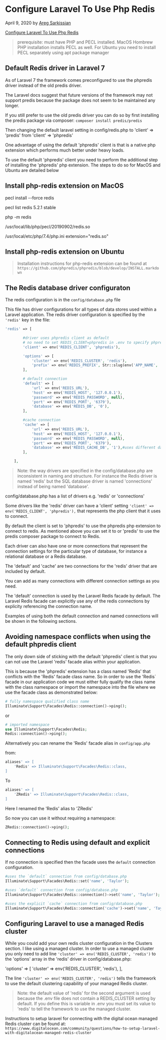 # Configure Laravel To Use Php Redis

April 9, 2020 by [Areg Sarkissian](https://aregsar.com/about)

[Configure Laravel To Use Php Redis](https://aregsar.com/blog/2020/configure-laravel-to-use-php-redis)

> prerequisite: must have PHP and PECL installed. MacOS Hombrew PHP installation installs PECL as well. For Ubuntu you need to install PECL separately using apt package manager


## Default Redis driver in Laravel 7

As of Laravel 7 the framework comes preconfigured to use the phpredis driver instead of the old predis driver.

The Laravel docs suggest that future versions of the framework may not support predis because the package does not seem to be maintained any longer.

If you still prefer to use the old predis driver you can do so by first installing the predis package via composer:
`composer install predis/predis`

Then changing the default laravel setting in config/redis.php
to 'client' => 'predis' from 'client' => 'phpredis'

One advantage of using the default 'phpredis' client is that is a native php extension which performs much better under heavy loads.

To use the default 'phpredis' client you need to perform the additional step of installing the 'phpredis' php extension. The steps to do so for MacOS and Ubuntu are detailed below

## Install php-redis extension on MacOS

pecl install --force redis

pecl list
redis     5.2.1   stable

php -m
redis

/usr/local/lib/php/pecl/20190902/redis.so

/usr/local/etc/php/7.4/php.ini
extension="redis.so"

## Install php-redis extension on Ubuntu

> Installation instructions for php-redis extension can be found at `https://github.com/phpredis/phpredis/blob/develop/INSTALL.markdown`

## The Redis database driver configuraton

The redis configuration is in the `config/database.php` file

This file has driver configurations for all types of data stores used within a Laravel application.
The redis driver configuration is specified by the `'redis'` key in the file:

```php
'redis' => [

        #driver uses phpredis client as default
        # no need to set REDIS_CLIENT=phpredis in .env to specify phpredis explicitly
        'client' => env('REDIS_CLIENT', 'phpredis'),

        'options' => [
            'cluster' => env('REDIS_CLUSTER', 'redis'),
            'prefix' => env('REDIS_PREFIX', Str::slug(env('APP_NAME', 'laravel'), '_').'_database_'),
        ],

        # default connection
        'default' => [
            'url' => env('REDIS_URL'),
            'host' => env('REDIS_HOST', '127.0.0.1'),
            'password' => env('REDIS_PASSWORD', null),
            'port' => env('REDIS_PORT', '6379'),
            'database' => env('REDIS_DB', '0'),
        ],

        #cache connection
        'cache' => [
            'url' => env('REDIS_URL'),
            'host' => env('REDIS_HOST', '127.0.0.1'),
            'password' => env('REDIS_PASSWORD', null),
            'port' => env('REDIS_PORT', '6379'),
            'database' => env('REDIS_CACHE_DB', '1'),#uses different database then 'default' connection
        ],

    ],
```

> Note: the way drivers are specified in the config/database.php are inconsistent in naming
and structure. For instance the Redis driver is named 'redis' but the SQL database driver is named 'connections' instead of being named 'database'.

config/database.php has a list of drivers e.g. 'redis' or 'connections'

Some drivers like the 'redis' driver can have a 'client' setting `'client' => env('REDIS_CLIENT', 'phpredis'),` that represents the php client that it uses to connect. 

By default the client is set to 'phpredis' to use the phpredis php extension to connect to redis. As mentioned above you can set it to or 'predis' to use the predis composer package to connect to Redis.

Each driver can also have one or more connections that represent the
connection settings for the particular type of database, for instance a relational database or a Redis database.

The 'default' and 'cache' are two connections for the 'redis' driver that are included by default.

You can add as many connections with different connection settings as you need.

The 'default' connection is used by the Laravel Redis facade by default. The Laravel Redis facade can explicitly use any of the redis connections by explicity referencing the connection name.

Examples of using both the default connection and named connections will be shown in the following sections.

## Avoiding namespace conflicts when using the default phpredis client

The only down side of sticking with the default 'phpredis' client is that you can not use the Laravel 'redis' facade alias within your application. 

This is because the 'phpredis' extension has a class named 'Redis' that conflicts with the 'Redis' facade class name. So in order to use the 'Redis` facade in our application code we must either fully qualify the class name with the class namespace or import the namespace into the file where we use the facade class as demonstrated below:

```php
# fully namespace qualified class name
Illuminate\Support\Facades\Redis::connection()->ping();
```

or

```php
# imported namespace
use Illuminate\Support\Facades\Redis;
Redis::connection()->ping();
```

Alternatively you can rename the 'Redis' facade alias in `config/app.php`

from:

```php
aliases' => [
    'Redis' => Illuminate\Support\Facades\Redis::class,
]
```

To

```php
aliases' => [
    'ZRedis' => Illuminate\Support\Facades\Redis::class,
]
```

Here I renamed the 'Redis' alias to 'ZRedis'

So now you can use it without requiring a namespace:

```php
ZRedis::connection()->ping();
```

## Connecting to Redis using default and explicit connections

If no connection is specified then the facade uses the `default` connection configuration.
```php
#uses the `default` connection from config/database.php
Illuminate\Support\Facades\Redis::set('name', 'Taylor');
```

```php
#uses `default` connection from config/database.php
Illuminate\Support\Facades\Redis::connection()->set('name', 'Taylor');
```

```php
#uses the explicit `cache` connection from config/database.php
Illuminate\Support\Facades\Redis::connection('cache')->set('name', 'Taylor');
```

## Configuring Laravel to use a managed Redis cluster

While you could add your own redis cluster configuration in the Clusters section. I like using a managed cluster. In order to use a managed cluster you only need to add line `'cluster' => env('REDIS_CLUSTER', 'redis')` to the 'options' array in the 'redis' driver in config/database.php:

'options' => [
            'cluster' => env('REDIS_CLUSTER', 'redis'),
        ],

The line `'cluster' => env('REDIS_CLUSTER', 'redis')`
tells the framework to use the default clustering capability of your managed Redis cluster. 

> Note: the default value of 'redis' for the second argument is used because the .env file does not contain a REDIS_CLUSTER setting by default. If you define this is variable in .env you must set its value to 'redis' to tell the framework to use the managed cluster.

Instructions to setup laravel for connecting with the digital ocean managed Redis cluster can be found at:
`https://www.digitalocean.com/community/questions/how-to-setup-laravel-with-digitalocean-managed-redis-cluster`
